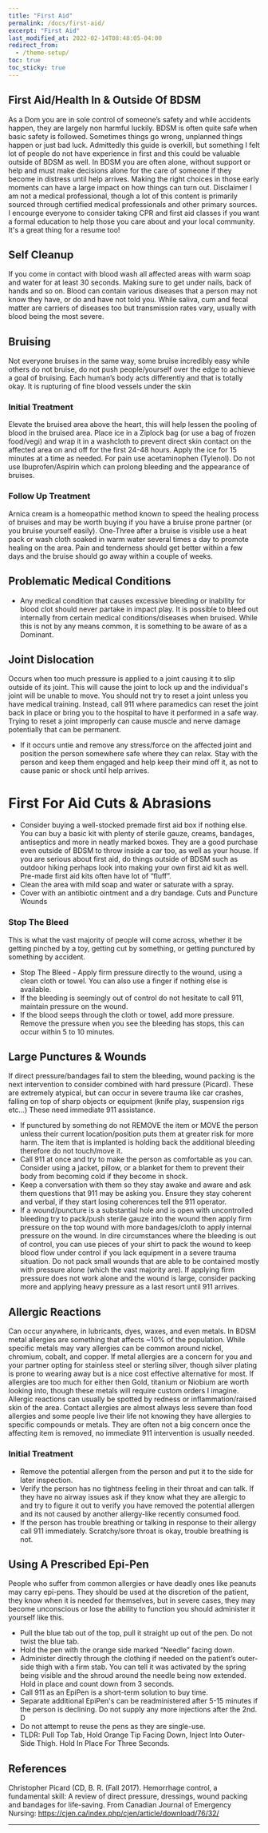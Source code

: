 ```yaml
---
title: "First Aid"
permalink: /docs/first-aid/
excerpt: "First Aid"
last_modified_at: 2022-02-14T08:48:05-04:00
redirect_from:
  - /theme-setup/
toc: true
toc_sticky: true
---
```

## First Aid/Health In & Outside Of BDSM
As a Dom you are in sole control of someone’s safety and while accidents happen, they are largely non harmful luckily. BDSM is often quite safe when basic safety is followed. Sometimes things go wrong, unplanned things happen or just bad luck. Admittedly this guide is overkill, but something I felt lot of people do not have experience in first and this could be valuable outside of BDSM as well. In BDSM you are often alone, without support or help and must make decisions alone for the care of someone if they become in distress until help arrives. Making the right choices in those early moments can have a large impact on how things can turn out.
Disclaimer I am not a medical professional, though a lot of this content is primarily sourced through certified medical professionals and other primary sources. I encourge everyone to consider taking CPR and first aid classes if you want a formal education to help those you care about and your local community. It's a great thing for a resume too!
## Self Cleanup
If you come in contact with blood wash all affected areas with warm soap and water for at least 30 seconds. Making sure to get under nails, back of hands and so on. Blood can contain various diseases that a person may not know they have, or do and have not told you. While saliva, cum and fecal matter are carriers of diseases too but transmission rates vary, usually with blood being the most severe.
## Bruising
Not everyone bruises in the same way, some bruise incredibly easy while others do not bruise, do not push people/yourself over the edge to achieve a goal of bruising. Each human’s body acts differently and that is totally okay.
It is rupturing of fine blood vessels under the skin
### Initial Treatment
Elevate the bruised area above the heart, this will help lessen the pooling of blood in the bruised area.
Place ice in a Ziplock bag (or use a bag of frozen food/vegi) and wrap it in a washcloth to prevent direct skin contact on the affected area on and off for the first 24-48 hours. Apply the ice for 15 minutes at a time as needed.
For pain use acetaminophen (Tylenol). Do not use Ibuprofen/Aspirin which can prolong bleeding and the appearance of bruises.
### Follow Up Treatment
Arnica cream is a homeopathic method known to speed the healing process of bruises and may be worth buying if you have a bruise prone partner (or you bruise yourself easily).
One-Three after a bruise is visible use a heat pack or wash cloth soaked in warm water several times a day to promote healing on the area.
Pain and tenderness should get better within a few days and the bruise should go away within a couple of weeks.
## Problematic Medical Conditions
- Any medical condition that causes excessive bleeding or inability for blood clot should never partake in impact play. It is possible to bleed out internally from certain medical conditions/diseases when bruised. While this is not by any means common, it is something to be aware of as a Dominant.
## Joint Dislocation
Occurs when too much pressure is applied to a joint causing it to slip outside of its joint. This will cause the joint to lock up and the individual's joint will be unable to move. You should not try to reset a joint unless you have medical training. Instead, call 911 where paramedics can reset the joint back in place or bring you to the hospital to have it performed in a safe way. Trying to reset a joint improperly can cause muscle and nerve damage potentially that can be permanent.
- If it occurs untie and remove any stress/force on the affected joint and position the person somewhere safe where they can relax. Stay with the person and keep them engaged and help keep their mind off it, as not to cause panic or shock until help arrives.
# First For Aid Cuts & Abrasions
- Consider buying a well-stocked premade first aid box if nothing else. You can buy a basic kit with plenty of sterile gauze, creams, bandages, antiseptics and more in neatly marked boxes. They are a good purchase even outside of BDSM to throw inside a car too, as well as your house. If you are serious about first aid, do things outside of BDSM such as outdoor hiking perhaps look into making your own first aid kit as well. Pre-made first aid kits often have lot of “fluff”.
- Clean the area with mild soap and water or saturate with a spray.
- Cover with an antibiotic ointment and a dry bandage.
Cuts and Puncture Wounds
### Stop The Bleed
This is what the vast majority of people will come across, whether it be getting pinched by a toy, getting cut by something, or getting punctured by something by accident.
- Stop The Bleed - Apply firm pressure directly to the wound, using a clean cloth or towel. You can also use a finger if nothing else is available.
- If the bleeding is seemingly out of control do not hesitate to call 911, maintain pressure on the wound.
- If the blood seeps through the cloth or towel, add more pressure.
Remove the pressure when you see the bleeding has stops, this can occur within 5 to 10 minutes.
## Large Punctures & Wounds
If direct pressure/bandages fail to stem the bleeding, wound packing is the next intervention to consider combined with hard pressure (Picard). These are extremely atypical, but can occur in severe trauma like car crashes, falling on top of sharp objects or equipment (knife play, suspension rigs etc…) These need immediate 911 assistance.
- If punctured by something do not REMOVE the item or MOVE the person unless their current location/position puts them at greater risk for more harm. The item that is implanted is holding back the additional bleeding therefore do not touch/move it.
- Call 911 at once and try to make the person as comfortable as you can. Consider using a jacket, pillow, or a blanket for them to prevent their body from becoming cold if they become in shock.
- Keep a conversation with them so they stay awake and aware and ask them questions that 911 may be asking you. Ensure they stay coherent and verbal, if they start losing coherences tell the 911 operator.
- If a wound/puncture is a substantial hole and is open with uncontrolled bleeding try to pack/push sterile gauze into the wound then apply firm pressure on the top wound with more bandages/cloth to apply internal pressure on the wound. In dire circumstances where the bleeding is out of control, you can use pieces of your shirt to pack the wound to keep blood flow under control if you lack equipment in a severe trauma situation. Do not pack small wounds that are able to be contained mostly with pressure alone (which the vast majority are). If applying firm pressure does not work alone and the wound is large, consider packing more and applying heavy pressure as a last resort until 911 arrives.
## Allergic Reactions
Can occur anywhere, in lubricants, dyes, waxes, and even metals. In BDSM metal allergies are something that affects ~10% of the population. While specific metals may vary allergies can be common around nickel, chromium, cobalt, and copper. If metal allergies are a concern for you and your partner opting for stainless steel or sterling silver, though silver plating is prone to wearing away but is a nice cost effective alternative for most. If allergies are too much for either then Gold, titanium or Niobium are worth looking into, though these metals will require custom orders I imagine.
Allergic reactions can usually be spotted by redness or inflammation/raised skin of the area. Contact allergies are almost always less severe than food allergies and some people live their life not knowing they have allergies to specific compounds or metals. They are often not a big concern once the affecting item is removed, no immediate 911 intervention is usually needed.
### Initial Treatment
- Remove the potential allergen from the person and put it to the side for later inspection.
- Verify the person has no tightness feeling in their throat and can talk. If they have no airway issues ask if they know what they are allergic to and try to figure it out to verify you have removed the potential allergen and its not caused by another allergy-like recently consumed food.
- If the person has trouble breathing or talking in response to their allergy call 911 immediately. Scratchy/sore throat is okay, trouble breathing is not.
## Using A Prescribed Epi-Pen
People who suffer from common allergies or have deadly ones like peanuts may carry epi-pens. They should be used at the discretion of the patient, they know when it is needed for themselves, but in severe cases, they may become unconscious or lose the ability to function you should administer it yourself like this.
- Pull the blue tab out of the top, pull it straight up out of the pen. Do not twist the blue tab.
- Hold the pen with the orange side marked “Needle” facing down.
- Administer directly through the clothing if needed on the patient’s outer-side thigh with a firm stab. You can tell it was activated by the spring being visible and the shroud around the needle being now extended. Hold in place and count down from 3 seconds.
- Call 911 as an EpiPen is a short-term solution to buy time.
- Separate additional EpiPen's can be readministered after 5-15 minutes if the person is declining. Do not supply any more injections after the 2nd. D
- Do not attempt to reuse the pens as they are single-use.
- TLDR: Pull Top Tab, Hold Orange Tip Facing Down, Inject Into Outer-Side Thigh. Hold In Place For Three Seconds.
## References
Christopher Picard (CD, B. R. (Fall 2017). Hemorrhage control, a fundamental skill: A review of direct pressure, dressings, wound packing and bandages for life-saving. From Canadian Journal of Emergency Nursing: https://cjen.ca/index.php/cjen/article/download/76/32/

---

